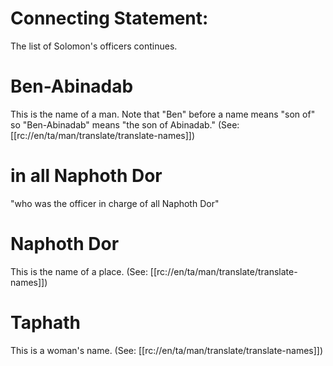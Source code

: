 # Connecting Statement:

The list of Solomon's officers continues.

# Ben-Abinadab

This is the name of a man. Note that "Ben" before a name means "son of" so "Ben-Abinadab" means "the son of Abinadab." (See: [[rc://en/ta/man/translate/translate-names]])

# in all Naphoth Dor

"who was the officer in charge of all Naphoth Dor"

# Naphoth Dor
This is the name of a place. (See: [[rc://en/ta/man/translate/translate-names]])

# Taphath

This is a woman's name. (See: [[rc://en/ta/man/translate/translate-names]])
